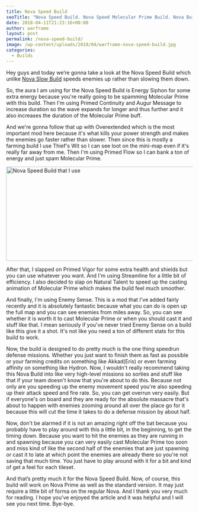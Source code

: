 ```yaml
---
title: Nova Speed Build
seoTitle: "Nova Speed Build. Nova Speed Molecular Prime Build. Nova Build"
date: 2018-04-11T21:23:16+00:00
author: warframe
layout: post
permalink: /nova-speed-build/
image: /wp-content/uploads/2018/04/warframe-nova-speed-build.jpg
categories:
  - Builds
---
```

<span>Hey guys and today we’re gonna take a look at the Nova Speed Build </span>which unlike [Nova Slow Build](https://warframeblog.com/nova-slow-build/) speeds enemies up rather than slowing them down.<!--more-->

So, the aura I am using for the Nova Speed Build is Energy Siphon for some extra energy because you're really going to be spamming Molecular Prime with this build. Then I'm using Primed Continuity and Augur Message to increase duration so the wave expands for longer and thus further and it also increases the duration of the Molecular Prime buff.

And we're gonna follow that up with Overextended which is the most important mod here because it's what kills your power strength and makes the enemies go faster rather than slower. Then since this is mostly a farming build I use Thief's Wit so I can see loot on the mini-map even if it's really far away from me. Then I'm using Primed Flow so I can bank a ton of energy and just spam Molecular Prime.

<img src="https://warframeblog.com/wp-content/uploads/2018/04/nova-speed-build-1024x348.png" title="Warframe Nova Speed Build" alt="Nova Speed Build that I use" width="750" height="255" class="alignnone size-large wp-image-1256" srcset="https://warframeblog.com/wp-content/uploads/2018/04/nova-speed-build-1024x348.png 1024w, https://warframeblog.com/wp-content/uploads/2018/04/nova-speed-build-300x102.png 300w, https://warframeblog.com/wp-content/uploads/2018/04/nova-speed-build-768x261.png 768w, https://warframeblog.com/wp-content/uploads/2018/04/nova-speed-build.png 1414w" sizes="(max-width: 750px) 100vw, 750px" />

After that, I slapped on Primed Vigor for some extra health and shields but you can use whatever you want. And I'm using Streamline for a little bit of efficiency. I also decided to slap on Natural Talent to speed up the casting animation of Molecular Prime which makes the build feel much smoother.

And finally, I'm using Enemy Sense. This is a mod that I've added fairly recently and it is absolutely fantastic because what you can do is open up the full map and you can see enemies from miles away. So, you can see whether it is worth it to cast Molecular Prime or when you should cast it and stuff like that. I mean seriously if you've never tried Enemy Sense on a build like this give it a shot. It's not like you need a ton of different stats for this build to work.

Now, the build is designed to do pretty much is the one thing speedrun defense missions. Whether you just want to finish them as fast as possible or your farming credits on something like Akkad(Eris) or even farming affinity on something like Hydron. Now, I wouldn't really recommend taking this Nova Build into like very high-level missions so sorties and stuff like that if your team doesn't know that you're about to do this. Because not only are you speeding up the enemy movement speed you're also speeding up their attack speed and fire rate. So, you can get overrun very easily. But if everyone's on board and they are ready for the absolute massacre that's about to happen with enemies zooming around all over the place go for it because this will cut the time it takes to do a defense mission by about half.

Now, don't be alarmed if it is not an amazing right off the bat because you probably have to play around with this a little bit, in the beginning, to get the timing down. Because you want to hit the enemies as they are running in and spawning because you can very easily cast Molecular Prime too soon and miss kind of like the second half of the enemies that are just spawning or cast it to late at which point the enemies are already there so you're not saving that much time. You just have to play around with it for a bit and kind of get a feel for each tileset.

<span>And that’s pretty much it for the Nova Speed Build. Now, of course, this build will work on Nova Prime as well as the standard version. It may just require a little bit of forma on the regular Nova. And I thank you very much for reading. I hope you’ve enjoyed the article and it was helpful and I will see you next time. Bye-bye.</span>